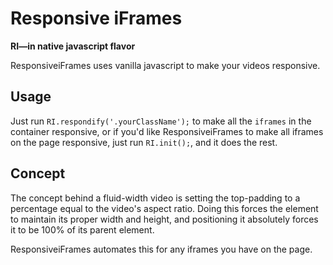 # Responsive iFrames
**RI&mdash;in native javascript flavor**

ResponsiveiFrames uses vanilla javascript to make your videos responsive.

## Usage

Just run `RI.respondify('.yourClassName');` to make all the `iframes` in the container responsive, or if you'd
like ResponsiveiFrames to make all iframes on the page responsive, just run `RI.init();`, and it does the rest.

## Concept

The concept behind a fluid-width video is setting the top-padding to a percentage equal to the video's aspect ratio.
Doing this forces the element to maintain its proper width and height, and positioning it absolutely forces it to be
100% of its parent element.

ResponsiveiFrames automates this for any iframes you have on the page.